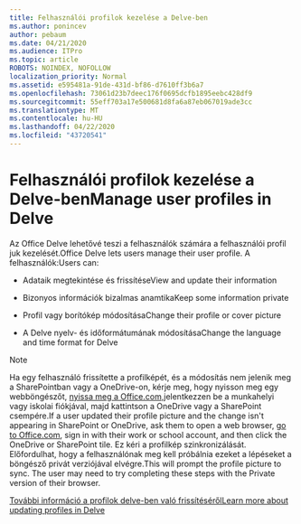 ```yaml
---
title: Felhasználói profilok kezelése a Delve-ben
ms.author: ponincev
author: pebaum
ms.date: 04/21/2020
ms.audience: ITPro
ms.topic: article
ROBOTS: NOINDEX, NOFOLLOW
localization_priority: Normal
ms.assetid: e595481a-91de-431d-bf86-d7610ff3b6a7
ms.openlocfilehash: 73061d23b7deec176f0695dcfb1895eebc428df9
ms.sourcegitcommit: 55eff703a17e500681d8fa6a87eb067019ade3cc
ms.translationtype: MT
ms.contentlocale: hu-HU
ms.lasthandoff: 04/22/2020
ms.locfileid: "43720541"
---
```

# <a name="manage-user-profiles-in-delve"></a><span data-ttu-id="69cf9-102">Felhasználói profilok kezelése a Delve-ben</span><span class="sxs-lookup"><span data-stu-id="69cf9-102">Manage user profiles in Delve</span></span>

<span data-ttu-id="69cf9-103">Az Office Delve lehetővé teszi a felhasználók számára a felhasználói profil juk kezelését.</span><span class="sxs-lookup"><span data-stu-id="69cf9-103">Office Delve lets users manage their user profile.</span></span> <span data-ttu-id="69cf9-104">A felhasználók:</span><span class="sxs-lookup"><span data-stu-id="69cf9-104">Users can:</span></span>
  
- <span data-ttu-id="69cf9-105">Adataik megtekintése és frissítése</span><span class="sxs-lookup"><span data-stu-id="69cf9-105">View and update their information</span></span>
    
- <span data-ttu-id="69cf9-106">Bizonyos információk bizalmas anamtika</span><span class="sxs-lookup"><span data-stu-id="69cf9-106">Keep some information private</span></span>
    
- <span data-ttu-id="69cf9-107">Profil vagy borítókép módosítása</span><span class="sxs-lookup"><span data-stu-id="69cf9-107">Change their profile or cover picture</span></span>
    
- <span data-ttu-id="69cf9-108">A Delve nyelv- és időformátumának módosítása</span><span class="sxs-lookup"><span data-stu-id="69cf9-108">Change the language and time format for Delve</span></span>
    
> [!NOTE]
> <span data-ttu-id="69cf9-109">Ha egy felhasználó frissítette a profilképét, és a módosítás nem jelenik meg a SharePointban vagy a OneDrive-on, kérje meg, hogy nyisson meg egy webböngészőt, [nyissa meg a Office.com,](https://www.office.com)jelentkezzen be a munkahelyi vagy iskolai fiókjával, majd kattintson a OneDrive vagy a SharePoint csempére.</span><span class="sxs-lookup"><span data-stu-id="69cf9-109">If a user updated their profile picture and the change isn't appearing in SharePoint or OneDrive, ask them to open a web browser, [go to Office.com](https://www.office.com), sign in with their work or school account, and then click the OneDrive or SharePoint tile.</span></span> <span data-ttu-id="69cf9-110">Ez kéri a profilkép szinkronizálását. Előfordulhat, hogy a felhasználónak meg kell próbálnia ezeket a lépéseket a böngésző privát verziójával elvégre.</span><span class="sxs-lookup"><span data-stu-id="69cf9-110">This will prompt the profile picture to sync. The user may need to try completing these steps with the Private version of their browser.</span></span> 
  
[<span data-ttu-id="69cf9-111">További információ a profilok delve-ben való frissítéséről</span><span class="sxs-lookup"><span data-stu-id="69cf9-111">Learn more about updating profiles in Delve</span></span>](https://go.microsoft.com/fwlink/?linkid=735070)
  

